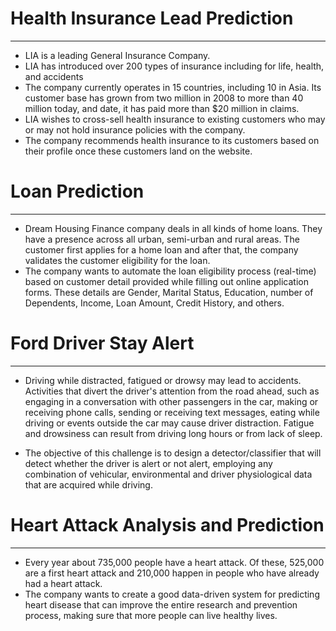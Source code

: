 <a name = Section1></a>
# **Health Insurance Lead Prediction**
---
- LIA is a leading General Insurance Company.
- LIA has introduced over 200 types of insurance including for life, health, and accidents
- The company currently operates in 15 countries, including 10 in Asia. Its customer base has grown from two million in 2008 to more than 40 million today, and date, it has paid more than $20 million in claims.
- LIA wishes to cross-sell health insurance to existing customers who may or may not hold insurance policies with the company.
- The company recommends health insurance to its customers based on their profile once these customers land on the website.


<a name = Section2></a>
# **Loan Prediction**
---
- Dream Housing Finance company deals in all kinds of home loans. They have a presence across all urban, semi-urban and rural areas. The customer first applies for a home loan and after that, the company validates the customer eligibility for the loan.
- The company wants to automate the loan eligibility process (real-time) based on customer detail provided while filling out online application forms. These details are Gender, Marital Status, Education, number of Dependents, Income, Loan Amount, Credit History, and others.


<a name = Section3></a>
# **Ford Driver Stay Alert**
---
- Driving while distracted, fatigued or drowsy may lead to accidents. Activities that divert the driver's attention from the road ahead, such as engaging in a conversation with other passengers in the car, making or receiving phone calls, sending or receiving text messages, eating while driving or events outside the car may cause driver distraction. Fatigue and drowsiness can result from driving long hours or from lack of sleep.

- The objective of this challenge is to design a detector/classifier that will detect whether the driver is alert or not alert, employing any combination of vehicular, environmental and driver physiological data that are acquired while driving.


<a name = Section4></a>
# **Heart Attack Analysis and Prediction**
---
- Every year about 735,000 people have a heart attack. Of these, 525,000 are a first heart attack and 210,000 happen in people who have already had a heart attack.
- The company wants to create a good data-driven system for predicting heart disease that can improve the entire research and prevention process, making sure that more people can live healthy lives.
